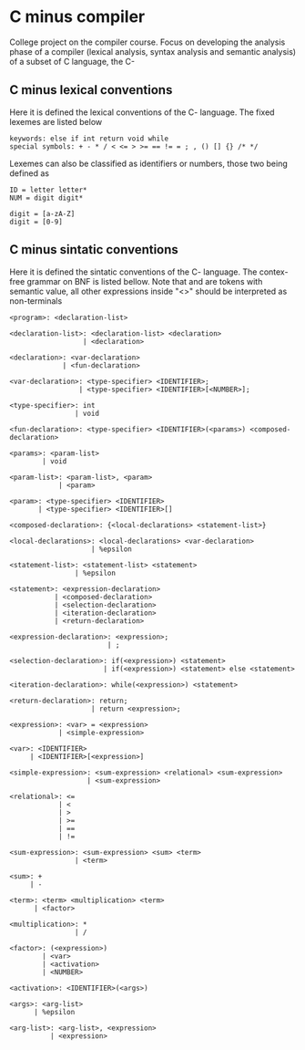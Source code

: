 # C minus compiler

College project on the compiler course. Focus on developing the
analysis phase of a compiler (lexical analysis, syntax analysis and
semantic analysis) of a subset of C language, the C-

## C minus lexical conventions

Here it is defined the lexical conventions of the C- language. The
fixed lexemes are listed below

```
keywords: else if int return void while
special symbols: + - * / < <= > >= == != = ; , () [] {} /* */
```

Lexemes can also be classified as identifiers or numbers, those two
being defined as

```
ID = letter letter*
NUM = digit digit*

digit = [a-zA-Z]
digit = [0-9]
```

## C minus sintatic conventions

Here it is defined the sintatic conventions of the C- language. The
contex-free grammar on BNF is listed bellow. Note that <NUMBER> and
<IDENTIFIER> are tokens with semantic value, all other expressions
inside "<>" should be interpreted as non-terminals

```
<program>: <declaration-list>

<declaration-list>: <declaration-list> <declaration>
                  | <declaration>

<declaration>: <var-declaration>
             | <fun-declaration>

<var-declaration>: <type-specifier> <IDENTIFIER>;
                 | <type-specifier> <IDENTIFIER>[<NUMBER>];

<type-specifier>: int
                | void

<fun-declaration>: <type-specifier> <IDENTIFIER>(<params>) <composed-declaration>

<params>: <param-list>
        | void

<param-list>: <param-list>, <param>
            | <param>

<param>: <type-specifier> <IDENTIFIER>
       | <type-specifier> <IDENTIFIER>[]

<composed-declaration>: {<local-declarations> <statement-list>}

<local-declarations>: <local-declarations> <var-declaration>
                    | %epsilon

<statement-list>: <statement-list> <statement>
                | %epsilon

<statement>: <expression-declaration>
           | <composed-declaration>
           | <selection-declaration>
           | <iteration-declaration>
           | <return-declaration>

<expression-declaration>: <expression>;
                        | ;

<selection-declaration>: if(<expression>) <statement>
                       | if(<expression>) <statement> else <statement>

<iteration-declaration>: while(<expression>) <statement>

<return-declaration>: return;
                    | return <expression>;

<expression>: <var> = <expression>
            | <simple-expression>

<var>: <IDENTIFIER>
     | <IDENTIFIER>[<expression>]

<simple-expression>: <sum-expression> <relational> <sum-expression>
                   | <sum-expression>

<relational>: <=
            | <
            | >
            | >=
            | ==
            | !=

<sum-expression>: <sum-expression> <sum> <term>
                | <term>

<sum>: +
     | -

<term>: <term> <multiplication> <term>
      | <factor>

<multiplication>: *
                | /

<factor>: (<expression>)
        | <var>
        | <activation>
        | <NUMBER>

<activation>: <IDENTIFIER>(<args>)

<args>: <arg-list>
      | %epsilon

<arg-list>: <arg-list>, <expression>
          | <expression>

```

